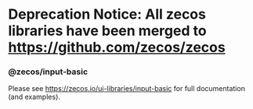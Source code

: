 # Deprecation Notice: All zecos libraries have been merged to https://github.com/zecos/zecos

### @zecos/input-basic
Please see https://zecos.io/ui-libraries/input-basic for full documentation (and examples).
